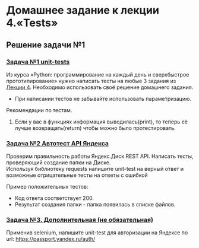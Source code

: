 # Домашнее задание к лекции 4.«Tests»

## Решение задачи №1 

### [Задача №1 unit-tests](https://github.com/JuliiaZhuravleva/3_6_1_unit_tests)
Из курса «Python: программирование на каждый день и сверхбыстрое прототипирование» нужно написать тесты на любые 3 задания из [Лекции 4](https://github.com/netology-code/py-homeworks-basic/tree/master/4.collections).
Необходимо использовать своё решение домашнего задания.

* При написании тестов не забывайте использовать параметризацию.
  
Рекомендации по тестам.
1. Если у вас в функциях информация выводилась(print), то теперь её лучше возвращать(return) чтобы можно было протестировать.

### [Задача №2 Автотест API Яндекса](https://github.com/JuliiaZhuravleva/3_6_2_yadisk_create_folder_test)
Проверим правильность работы Яндекс.Диск REST API. Написать тесты, проверяющий создание папки на Диске.  
Используя библиотеку requests напишите unit-test на верный ответ и возможные отрицательные тесты на ответы с ошибкой

Пример положительных тестов:
* Код ответа соответствует 200.
* Результат создания папки - папка появилась в списке файлов.

### [Задача №3. Дополнительная (не обязательная)](https://github.com/JuliiaZhuravleva/3_6_3_test_yandex_auth)
Применив selenium, напишите unit-test для авторизации на Яндексе по url: https://passport.yandex.ru/auth/
